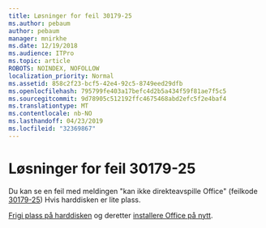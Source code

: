 ```yaml
---
title: Løsninger for feil 30179-25
ms.author: pebaum
author: pebaum
manager: mnirkhe
ms.date: 12/19/2018
ms.audience: ITPro
ms.topic: article
ROBOTS: NOINDEX, NOFOLLOW
localization_priority: Normal
ms.assetid: 858c2f23-bcf5-42e4-92c5-8749eed29dfb
ms.openlocfilehash: 795799fe403a17befc4d2b5a434f59f81ae7f5c5
ms.sourcegitcommit: 9d78905c512192ffc4675468abd2efc5f2e4baf4
ms.translationtype: MT
ms.contentlocale: nb-NO
ms.lasthandoff: 04/23/2019
ms.locfileid: "32369867"
---
```

# <a name="solutions-for-error-30179-25"></a>Løsninger for feil 30179-25

Du kan se en feil med meldingen "kan ikke direkteavspille Office" (feilkode [30179-25](https://support.office.com/article/e40d3c7d-98f6-4284-94a0-882beaa44593?wt.mc_id=Alchemy_ClientDIA)) Hvis harddisken er lite plass. 
  
[Frigi plass på harddisken](https://support.microsoft.com/help/12425/windows-10-free-up-drive-space) og deretter [installere Office på nytt](https://portal.office.com/OLS/MySoftware.aspx).
  

